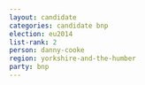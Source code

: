 ```yaml
---
layout: candidate
categories: candidate bnp
election: eu2014
list-rank: 2
person: danny-cooke
region: yorkshire-and-the-humber
party: bnp
---
```


